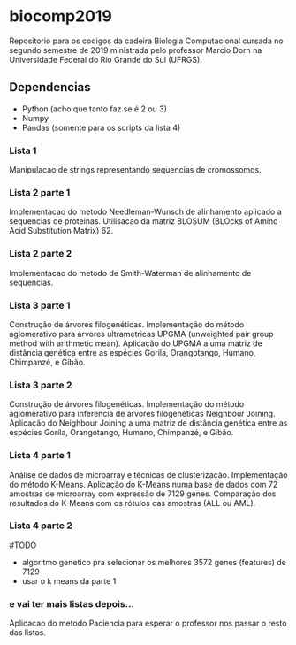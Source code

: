 # biocomp2019
Repositorio para os codigos da cadeira Biologia Computacional cursada no segundo semestre de 2019 ministrada pelo professor Marcio Dorn na Universidade Federal do Rio Grande do Sul (UFRGS).

## Dependencias
- Python (acho que tanto faz se é 2 ou 3)
- Numpy
- Pandas (somente para os scripts da lista 4)

### Lista 1
Manipulacao de strings representando sequencias de cromossomos.

### Lista 2 parte 1
Implementacao do metodo Needleman-Wunsch de alinhamento aplicado a sequencias de proteinas. Utilisacao da matriz BLOSUM (BLOcks of Amino Acid Substitution Matrix) 62.

### Lista 2 parte 2
Implementacao do metodo de Smith-Waterman de alinhamento de sequencias. 

### Lista 3 parte 1
Construção de árvores filogenéticas.
Implementação do método aglomerativo para árvores ultrametricas UPGMA (unweighted pair group method with arithmetic mean).
Aplicação do UPGMA a uma matriz de distância genética entre as espécies Gorila, Orangotango, Humano, Chimpanzé, e Gibão.

### Lista 3 parte 2
Construção de árvores filogenéticas.
Implementação do método aglomerativo para inferencia de arvores filogeneticas Neighbour Joining.
Aplicação do Neighbour Joining a uma matriz de distância genética entre as espécies Gorila, Orangotango, Humano, Chimpanzé, e Gibão.


### Lista 4 parte 1
Análise de dados de microarray e técnicas de clusterização.
Implementação do método K-Means.
Aplicação do K-Means numa base de dados com 72 amostras de microarray com expressão de 7129 genes.
Comparação dos resultados do K-Means com os rótulos das amostras (ALL ou AML).

### Lista 4 parte 2
#TODO
- algoritmo genetico pra selecionar os melhores 3572 genes (features) de 7129
- usar o k means da parte 1

### e vai ter mais listas depois...
Aplicacao do metodo Paciencia para esperar o professor nos passar o resto das listas.
